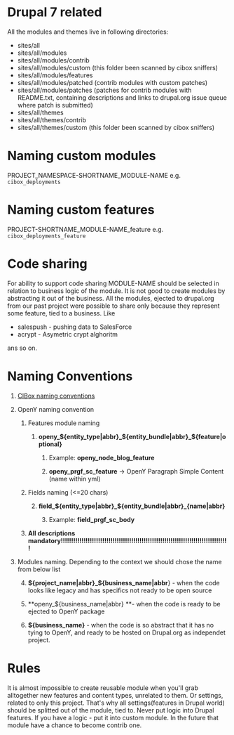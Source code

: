 Drupal 7 related
=====

All the modules and themes live in following directories:

- sites/all
- sites/all/modules
- sites/all/modules/contrib
- sites/all/modules/custom (this folder been scanned by cibox sniffers)
- sites/all/modules/features
- sites/all/modules/patched (contrib modules with custom patches)
- sites/all/modules/patches (patches for contrib modules with README.txt, containing descriptions and links to drupal.org issue queue where patch is submitted)
- sites/all/themes
- sites/all/themes/contrib
- sites/all/themes/custom (this folder been scanned by cibox sniffers)

Naming custom modules
=====

PROJECT_NAMESPACE-SHORTNAME_MODULE-NAME e.g. ```cibox_deployments```

Naming custom features
=====

PROJECT-SHORTNAME_MODULE-NAME_feature e.g. ```cibox_deployments_feature```

Code sharing
=====

For ability to support code sharing MODULE-NAME should be selected in relation to business logic of the module. It is not good to create modules by abstracting it out of the business. All the modules, ejected to drupal.org from our past project were possible to share only because they represent some feature, tied to a business. 
Like 
- salespush - pushing data to SalesForce
- acrypt - Asymetric crypt alghoritm

ans so on.

# Naming Conventions

1. [CIBox naming conventions](https://github.com/cibox/cibox/blob/master/docs/Best-practices/Naming-convention.md)

2. OpenY naming convention

    1. Features module naming

        1. **openy_${entity_type|abbr}_${entity_bundle|abbr}_${feature|optional}**

            1. Example: **openy_node_blog_feature**

            2. **openy_prgf_sc_feature** -> OpenY Paragraph Simple Content (name within yml)

    2. Fields naming (<=20 chars)

        2. **field_${entity_type|abbr}_${entity_bundle|abbr}_{name|abbr}**

            3. Example: **field_prgf_sc_body**

    3. **All descriptions mandatory!!!!!!!!!!!!!!!!!!!!!!!!!!!!!!!!!!!!!!!!!!!!!!!!!!!!!!!!!!!!!!!!!!!!!!!!!!!!!!!!!**

3. Modules naming. Depending to the context we should chose the name from below list

    4. **${project_name|abbr}_${business_name|abbr**} - when the code looks like legacy and has specifics not ready to be open source

    5. **openy_${business_name|abbr} **- when the code is ready to be ejected to OpenY package

    6. **${business_name}** - when the code is so abstract that it has no tying to OpenY, and ready to be hosted on Drupal.org as independet project.




Rules
=====

It is almost impossible to create reusable module when you'll grab alltogether new features and content types, unrelated to them. Or settings, related to only this project. That's why all settings(features in Drupal world) should be splitted out of the module, tied to. 
Never put logic into Drupal features. If you have a logic - put it into custom module. In the future that module have a chance to become contrib one.
